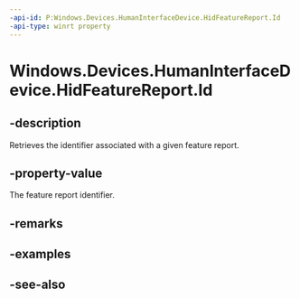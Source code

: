 ----api-id: P:Windows.Devices.HumanInterfaceDevice.HidFeatureReport.Id
-api-type: winrt property
---<!-- Property syntaxpublic ushort Id { get; }--># Windows.Devices.HumanInterfaceDevice.HidFeatureReport.Id## -descriptionRetrieves the identifier associated with a given feature report.## -property-valueThe feature report identifier.## -remarks## -examples## -see-also
